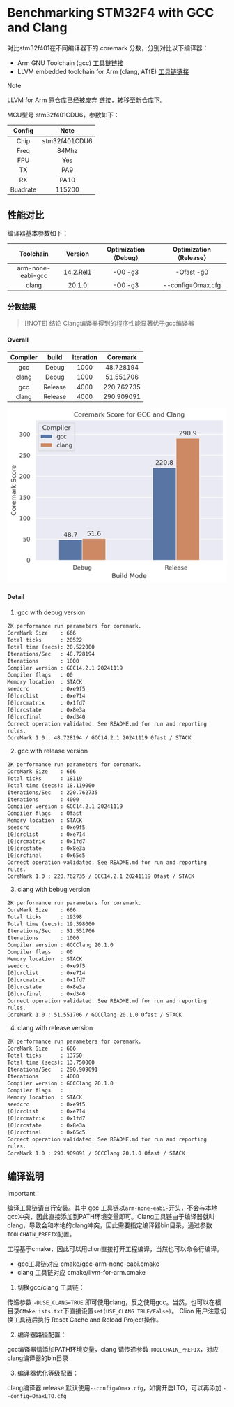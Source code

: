 # Benchmarking STM32F4 with GCC and Clang

对比stm32f401在不同编译器下的 coremark 分数，分别对比以下编译器：

- Arm GNU Toolchain (gcc) [工具链链接](https://developer.arm.com/downloads/-/arm-gnu-toolchain-downloads)
- LLVM embedded toolchain for Arm (clang, ATfE) [工具链链接](https://github.com/arm/arm-toolchain)

> [!NOTE]
> LLVM for Arm 原仓库已经被废弃 [链接](https://github.com/ARM-software/LLVM-embedded-toolchain-for-Arm)，转移至新仓库下。

MCU型号 stm32f401CDU6，参数如下：

|  Config  |     Note      |
| :------: | :-----------: |
|   Chip   | stm32f401CDU6 |
|   Freq   |     84Mhz     |
|   FPU    |      Yes      |
|    TX    |      PA9      |
|    RX    |     PA10      |
| Buadrate |    115200     |


## 性能对比

编译器基本参数如下：

|     Toolchain     |  Version  | Optimization（Debug） | Optimization（Release） |
| :---------------: | :-------: | :-------------------: | :---------------------: |
| arm-none-eabi-gcc | 14.2.Rel1 |        -O0 -g3        |       -Ofast -g0        |
|       clang       |  20.1.0   |        -O0 -g3        |    --config=Omax.cfg    |

### 分数结果

> [!NOTE] 结论
> Clang编译器得到的程序性能显著优于gcc编译器

#### Overall

| Compiler |  build  | Iteration |  Coremark  |
| :------: | :-----: | :-------: | :--------: |
|   gcc    |  Debug  |   1000    | 48.728194  |
|  clang   |  Debug  |   1000    | 51.551706  |
|   gcc    | Release |   4000    | 220.762735 |
|  clang   | Release |   4000    | 290.909091 |


![Coremark Comparison](./imgs/coremark.jpg)


#### Detail

1. gcc with debug version
```
2K performance run parameters for coremark.
CoreMark Size    : 666
Total ticks      : 20522
Total time (secs): 20.522000
Iterations/Sec   : 48.728194
Iterations       : 1000
Compiler version : GCC14.2.1 20241119
Compiler flags   : O0
Memory location  : STACK
seedcrc          : 0xe9f5
[0]crclist       : 0xe714
[0]crcmatrix     : 0x1fd7
[0]crcstate      : 0x8e3a
[0]crcfinal      : 0xd340
Correct operation validated. See README.md for run and reporting rules.
CoreMark 1.0 : 48.728194 / GCC14.2.1 20241119 0fast / STACK
```

2. gcc with release version
   
```
2K performance run parameters for coremark.
CoreMark Size    : 666
Total ticks      : 18119
Total time (secs): 18.119000
Iterations/Sec   : 220.762735
Iterations       : 4000
Compiler version : GCC14.2.1 20241119
Compiler flags   : Ofast
Memory location  : STACK
seedcrc          : 0xe9f5
[0]crclist       : 0xe714
[0]crcmatrix     : 0x1fd7
[0]crcstate      : 0x8e3a
[0]crcfinal      : 0x65c5
Correct operation validated. See README.md for run and reporting rules.
CoreMark 1.0 : 220.762735 / GCC14.2.1 20241119 0fast / STACK
```
3. clang with bebug version

```
2K performance run parameters for coremark.
CoreMark Size    : 666
Total ticks      : 19398
Total time (secs): 19.398000
Iterations/Sec   : 51.551706
Iterations       : 1000
Compiler version : GCCClang 20.1.0
Compiler flags   : O0
Memory location  : STACK
seedcrc          : 0xe9f5
[0]crclist       : 0xe714
[0]crcmatrix     : 0x1fd7
[0]crcstate      : 0x8e3a
[0]crcfinal      : 0xd340
Correct operation validated. See README.md for run and reporting rules.
CoreMark 1.0 : 51.551706 / GCCClang 20.1.0 Ofast / STACK

```
4. clang with release version

```
2K performance run parameters for coremark.
CoreMark Size    : 666
Total ticks      : 13750
Total time (secs): 13.750000
Iterations/Sec   : 290.909091
Iterations       : 4000
Compiler version : GCCClang 20.1.0
Compiler flags   : 
Memory location  : STACK
seedcrc          : 0xe9f5
[0]crclist       : 0xe714
[0]crcmatrix     : 0x1fd7
[0]crcstate      : 0x8e3a
[0]crcfinal      : 0x65c5
Correct operation validated. See README.md for run and reporting rules.
CoreMark 1.0 : 290.909091 / GCCClang 20.1.0 Ofast / STACK
```

## 编译说明

> [!IMPORTANT]
> 编译工具链请自行安装。其中 gcc 工具链以`arm-none-eabi-`开头，不会与本地gcc冲突，因此直接添加到PATH环境变量即可。Clang工具链由于编译器就叫clang，导致会和本地的clang冲突，因此需要指定编译器bin目录，通过参数`TOOLCHAIN_PREFIX`配置。


工程基于cmake，因此可以用clion直接打开工程编译，当然也可以命令行编译。

- gcc工具链对应 cmake/gcc-arm-none-eabi.cmake
- clang 工具链对应 cmake/llvm-for-arm.cmake

1. 切换gcc/clang 工具链：
   
传递参数 `-DUSE_CLANG=TRUE` 即可使用clang，反之使用gcc。当然，也可以在根目录`CMakeLists.txt`下直接设置`set(USE_CLANG TRUE/False)`。 Clion 用户注意切换工具链后执行 Reset Cache and Reload Project操作。

2. 编译器路径配置：

gcc编译器请添加PATH环境变量，clang 请传递参数 `TOOLCHAIN_PREFIX`，对应clang编译器的bin目录

3. 编译器优化等级配置：

clang编译器 release 默认使用`--config=Omax.cfg`，如需开启LTO，可以再添加 `--config=OmaxLTO.cfg`

